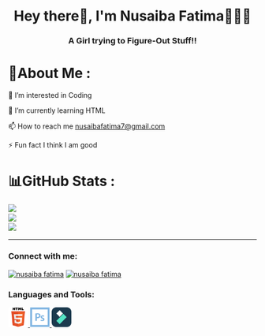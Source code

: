 <h1 align="center">Hey there👋, I'm Nusaiba Fatima👩🏻‍💻</h1>
<h3 align="center">A Girl trying to Figure-Out Stuff!!</h3>

# 💫About Me :
👀 I’m interested in Coding

🌱 I’m currently learning HTML

📫 How to reach me nusaibafatima7@gmail.com

⚡ Fun fact I think I am good

# 📊GitHub Stats :
![](https://github-readme-stats.vercel.app/api?username=RosyQuinn&theme=radical&hide_border=false&include_all_commits=false&count_private=false)<br/>
![](https://github-readme-streak-stats.herokuapp.com/?user=RosyQuinn&theme=radical&hide_border=false)<br/>
![](https://github-readme-stats.vercel.app/api/top-langs/?username=RosyQuinn&theme=radical&hide_border=false&include_all_commits=false&count_private=false&layout=compact)

---

 <h3 align="left">Connect with me:</h3>
<p align="left">
<a href="https://www.youtube.com/channel/UC81N8zyPNsmCi0Rg9PodM6Q" target="blank"><img align="center" src="https://raw.githubusercontent.com/rahuldkjain/github-profile-readme-generator/master/src/images/icons/Social/youtube.svg" alt="nusaiba fatima" height="30" width="40" /></a>
 <a href="https://www.youtube.com/channel/UCct-vHspaFDdSKZZxz1Qjsg/featured" target="blank"><img align="center" src="https://raw.githubusercontent.com/rahuldkjain/github-profile-readme-generator/master/src/images/icons/Social/youtube.svg" alt="nusaiba fatima" height="30" width="40" /></a>
</p>

<h3 align="left">Languages and Tools:</h3>
<p align="left"> <a href="https://www.w3.org/html/" target="_blank" rel="noreferrer"> 
  <img src="https://raw.githubusercontent.com/devicons/devicon/master/icons/html5/html5-original-wordmark.svg" alt="html5" width="40" height="40"/> </a> <a href="https://www.photoshop.com/en" target="_blank" rel="noreferrer"> 
  <img src="https://raw.githubusercontent.com/devicons/devicon/master/icons/photoshop/photoshop-line.svg" alt="photoshop" width="40" height="40"/> </a> 
<a href="https://filmora.wondershare.com/">
<img src="https://github.com/RosyQuinn/RosyQuinn/blob/main/filmora-logo.svg" clt="Filmora" width="40" height="40"/> 
</a> </p>


